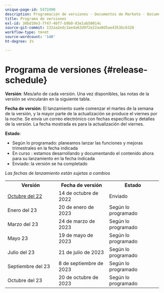 ```yaml
---
unique-page-id: 5472490
description: Programación de versiones - Documentos de Marketo - Documentación del producto
title: Programa de versiones
exl-id: 38bd10e3-7f47-46f7-b9b0-83e1ab50014c
source-git-commit: 132aa2edc3ae4a62d9f2e22aa0d5ae4353bc6328
workflow-type: tm+mt
source-wordcount: '140'
ht-degree: 1%

---
```


# Programa de versiones {#release-schedule}

**Versión**: Mes/año de cada versión. Una vez disponibles, las notas de la versión se vincularán en la siguiente tabla.

**Fecha de versión**: El lanzamiento suele comenzar el martes de la semana de la versión, y la mayor parte de la actualización se produce el viernes por la noche. Se envía un correo electrónico con fechas específicas y detalles de la versión. La fecha mostrada es para la actualización del viernes.

**Estado**:

* Según lo programado: planeamos lanzar las funciones y mejoras trimestrales en la fecha indicada
* En curso : estamos desarrollando y documentando el contenido ahora para su lanzamiento en la fecha indicada
* Enviado: la versión se ha completado

_Las fechas de lanzamiento están sujetas a cambios_

<table> 
 <colgroup> 
  <col> 
  <col> 
  <col> 
 </colgroup>
 <tbody> 
  <tr> 
   <th width="250px">Versión</th>
   <th width="250px">Fecha de versión</th>
   <th width="250px">Estado</th>
  </tr>
  <tr> 
   <td><a href="/help/marketo/release-notes/current.md">Octubre del 22</a></td>
   <td>14 de octubre de 2022</td>
   <td>Enviado</td>
  </tr>
  <tr> 
   <td>Enero del 23</td>
   <td>20 de enero de 2023</td>
   <td>Según lo programado</td>
  </tr>
  <tr> 
   <td>Marzo del 23</td>
   <td>24 de marzo de 2023</td>
   <td>Según lo programado</td>
  </tr>
  <tr> 
   <td>Mayo 23</td>
   <td>19 de mayo de 2023</td>
   <td>Según lo programado</td>
  </tr>
  <tr> 
   <td>Julio del 23</td>
   <td>21 de julio de 2023</td>
   <td>Según lo programado</td>
  </tr>
  <tr>
   <td>Septiembre del 23</td>
   <td>8 de septiembre de 2023</td>
   <td>Según lo programado</td>
  </tr>
  <tr>
   <td>Octubre del 23</td>
   <td>20 de octubre de 2023</td>
   <td>Según lo programado</td>
  </tr>
 </tbody>
</table>
